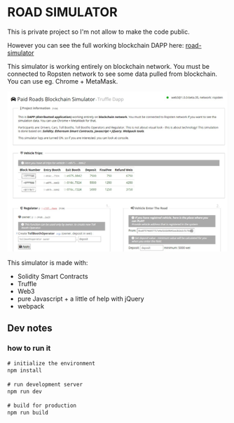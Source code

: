 # ROAD SIMULATOR

This is private project so I'm not allow to make the code public. 

However you can see the full working blockchain DAPP here: [road-simulator](http://dzariusz.com/road-simulator)


This simulator is working entirely on blockchain network. 
You must be connected to Ropsten network to see some data pulled from blockchain. 
 You can use eg. Chrome + MetaMask.

![welcome screen](./screen.jpg)

This simulator is made with:
* Solidity Smart Contracts
* Truffle
* Web3
* pure Javascript + a little of help with jQuery
* webpack 


## Dev notes

### how to run it

```
# initialize the environment
npm install

# run development server
npm run dev

# build for production
npm run build
```


